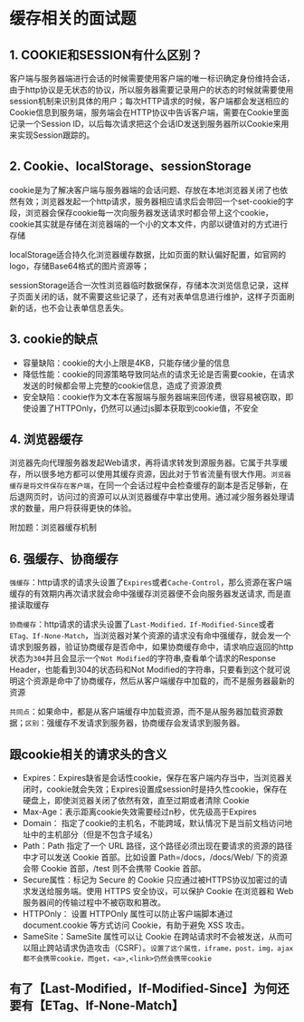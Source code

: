 # 缓存相关的面试题

## 1. COOKIE和SESSION有什么区别？

客户端与服务器端进行会话的时候需要使用客户端的唯一标识确定身份维持会话，由于http协议是无状态的协议，所以服务器需要记录用户的状态的时候就需要使用session机制来识别具体的用户；每次HTTP请求的时候，客户端都会发送相应的Cookie信息到服务端，服务端会在HTTP协议中告诉客户端，需要在Cookie里面记录一个Session ID，以后每次请求把这个会话ID发送到服务器所以Cookie来用来实现Session跟踪的。

## 2. Cookie、localStorage、sessionStorage

cookie是为了解决客户端与服务器端的会话问题、存放在本地浏览器关闭了也依然有效；浏览器发起一个http请求，服务器相应请求后会带回一个set-cookie的字段，浏览器会保存cookie每一次向服务器发送请求时都会带上这个cookie，cookie其实就是存储在浏览器端的一个小的文本文件，内部以键值对的方式进行存储

localStorage适合持久化浏览器缓存数据，比如页面的默认偏好配置，如官网的logo，存储Base64格式的图片资源等；

sessionStorage适合一次性浏览器临时数据保存，存储本次浏览信息记录，这样子页面关闭的话，就不需要这些记录了，还有对表单信息进行维护，这样子页面刷新的话，也不会让表单信息丢失。

## 3. cookie的缺点

+ 容量缺陷：cookie的大小上限是4KB，只能存储少量的信息
+ 降低性能：cookie的同源策略导致同站点的请求无论是否需要cookie，在请求发送的时候都会带上完整的cookie信息，造成了资源浪费
+ 安全缺陷：cookie作为文本在客服端与服务器端来回传递，很容易被窃取，即使设置了HTTPOnly，仍然可以通过js脚本获取到cookie值，不安全

## 4. 浏览器缓存

浏览器先向代理服务器发起Web请求，再将请求转发到源服务器。它属于共享缓存，所以很多地方都可以使用其缓存资源，因此对于节省流量有很大作用。```浏览器缓存是将文件保存在客户端```，在同一个会话过程中会检查缓存的副本是否足够新，在后退网页时，访问过的资源可以从浏览器缓存中拿出使用。通过减少服务器处理请求的数量，用户将获得更快的体验。

附加题：浏览器缓存机制

## 6. 强缓存、协商缓存

`强缓存`：http请求的请求头设置了`Expires`或者`Cache-Control`，那么资源在客户端缓存的有效期内再次请求就会命中强缓存浏览器便不会向服务器发送请求, 而是直接读取缓存

`协商缓存`：http请求的请求头设置了`Last-Modified，If-Modified-Since`或者`ETag、If-None-Match`，当浏览器对某个资源的请求没有命中强缓存，就会发一个请求到服务器，验证协商缓存是否命中，如果协商缓存命中，请求响应返回的http状态为```304```并且会显示一个```Not Modified```的字符串,查看单个请求的Response Header，也能看到304的状态码和Not Modified的字符串，只要看到这个就可说明这个资源是命中了协商缓存，然后从客户端缓存中加载的，而不是服务器最新的资源

`共同点`：如果命中，都是从客户端缓存中加载资源，而不是从服务器加载资源数据；`区别`：强缓存不发请求到服务器，协商缓存会发请求到服务器。

## 跟cookie相关的请求头的含义

+ Expires：Expires缺省是会话性cookie，保存在客户端内存当中，当浏览器关闭时，cookie就会失效；Expires设置成session时是持久性cookie，保存在硬盘上，即使浏览器关闭了依然有效，直至过期或者清除 Cookie
+ Max-Age：表示距离cookie失效需要经过n秒，优先级高于Expires
+ Domain： 指定了cookie的主机名，不能跨域，默认情况下是当前文档访问地址中的主机部分（但是不包含子域名）
+ Path：Path 指定了一个 URL 路径，这个路径必须出现在要请求的资源的路径中才可以发送 Cookie 首部。比如设置 Path=/docs，/docs/Web/ 下的资源会带 Cookie 首部，/test 则不会携带 Cookie 首部。
+ Secure属性：标记为 Secure 的 Cookie 只应通过被HTTPS协议加密过的请求发送给服务端。使用 HTTPS 安全协议，可以保护 Cookie 在浏览器和 Web 服务器间的传输过程中不被窃取和篡改。
+ HTTPOnly： 设置 HTTPOnly 属性可以防止客户端脚本通过 document.cookie 等方式访问 Cookie，有助于避免 XSS 攻击。
+ SameSite：SameSite 属性可以让 Cookie 在跨站请求时不会被发送，从而可以阻止跨站请求伪造攻击（CSRF）。`设置了这个属性，iframe，post，img，ajax都不会携带cookie，而get，<a>,<link>仍然会携带cookie`

## 有了【Last-Modified，If-Modified-Since】为何还要有【ETag、If-None-Match】



